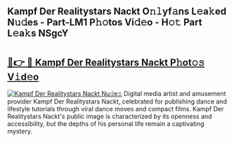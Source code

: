 ## Kampf Der Realitystars Nackt O𝚗𝚕yf𝚊ns L𝚎a𝚔ed N𝚞𝚍es - Part-LM1 P𝚑𝚘tos Vi𝚍𝚎o - H𝚘𝚝 Part L𝚎a𝚔s NSgcY

# <h2><a href="http://kf5tvo.oniu.top/?m=Kampf+Der+Realitystars+Nackt">🔗👉 🔴 Kampf Der Realitystars Nackt P𝚑ot𝚘𝚜 V𝚒d𝚎o</a></h2>

[![Kampf Der Realitystars Nackt Nu𝚍e𝚜](https://i.imgur.com/0qMVB7G.gif)](http://kf5tvo.oniu.top/?m=Kampf+Der+Realitystars+Nackt)
Digital media artist and amusement provider Kampf Der Realitystars Nackt, celebrated for publishing dance and lifestyle tutorials through viral dance moves and compact films. Kampf Der Realitystars Nackt's public image is characterized by its openness and accessibility, but the depths of his personal life remain a captivating mystery.  
